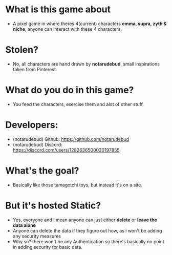 # What is this game about
- A pixel game in where theres 4(current) characters __emma, supra, zyth & niche__, anyone can interact with these 4 characters.

# Stolen?
- No, all characters are hand drawn by __notarudebud__, small inspirations taken from Pinterest.

# What do you do in this game?
- You feed the characters, exercise them and alot of other stuff.

# Developers:
- (notarudebud) Github: https://github.com/notarudebud
- (notarudebud) Discord: https://discord.com/users/1282636500030197855

# What's the goal?
- Basically like those tamagotchi toys, but instead it's on a site.

# But it's hosted Static?
- Yes, everyone and i mean anyone can just either __delete__ or __leave the data alone__
- Anyone can delete the data if they figure out how, as i won't be adding any security measures
- Why so? there won't be any Authentication so there's basically no point in adding security for basic data.

